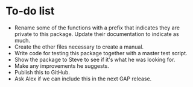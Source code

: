 
# To-do list

 * Rename some of the functions with a prefix that indicates they are
   private to this package.  Update their documentation to indicate as much.
 * Create the other files necessary to create a manual.
 * Write code for testing this package together with a master test script.
 * Show the package to Steve to see if it's what he was looking for.
 * Make any improvements he suggests.
 * Publish this to GitHub.
 * Ask Alex if we can include this in the next GAP release.

